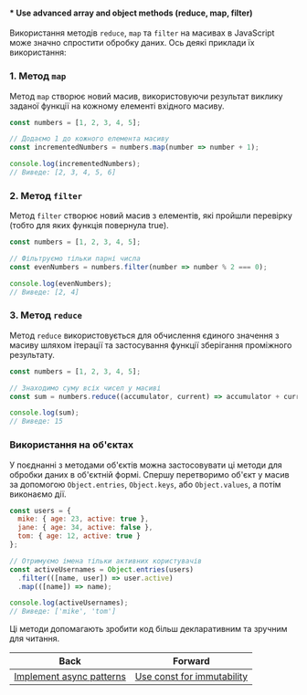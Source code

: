 #### * Use advanced array and object methods (reduce, map, filter)

Використання методів `reduce`, `map` та `filter` на масивах в JavaScript може значно спростити обробку даних. Ось деякі приклади їх використання:

### 1. Метод `map`

Метод `map` створює новий масив, використовуючи результат виклику заданої функції на кожному елементі вхідного масиву.

```javascript
const numbers = [1, 2, 3, 4, 5];

// Додаємо 1 до кожного елемента масиву
const incrementedNumbers = numbers.map(number => number + 1);

console.log(incrementedNumbers);
// Виведе: [2, 3, 4, 5, 6]
```

### 2. Метод `filter`

Метод `filter` створює новий масив з елементів, які пройшли перевірку (тобто для яких функція повернула true).

```javascript
const numbers = [1, 2, 3, 4, 5];

// Фільтруємо тільки парні числа
const evenNumbers = numbers.filter(number => number % 2 === 0);

console.log(evenNumbers);
// Виведе: [2, 4]
```

### 3. Метод `reduce`

Метод `reduce` використовується для обчислення єдиного значення з масиву шляхом ітерації та застосування функції зберігання проміжного результату.

```javascript
const numbers = [1, 2, 3, 4, 5];

// Знаходимо суму всіх чисел у масиві
const sum = numbers.reduce((accumulator, current) => accumulator + current, 0);

console.log(sum);
// Виведе: 15
```

### Використання на об'єктах

У поєднанні з методами об'єктів можна застосовувати ці методи для обробки даних в об'єктній формі. Спершу перетворимо об'єкт у масив за допомогою `Object.entries`, `Object.keys`, або `Object.values`, а потім виконаємо дії.

```javascript
const users = {
  mike: { age: 23, active: true },
  jane: { age: 34, active: false },
  tom: { age: 12, active: true }
};

// Отримуємо імена тільки активних користувачів
const activeUsernames = Object.entries(users)
  .filter(([name, user]) => user.active)
  .map(([name]) => name);

console.log(activeUsernames);
// Виведе: ['mike', 'tom']
```

Ці методи допомагають зробити код більш декларативним та зручним для читання.

| Back | Forward |
|---|---|
| [Implement async patterns](/ua/middle/javascript/implement-asynchronous-codepatterns.md)  | [Use const for immutability](/ua/middle/javascript/use-const-for-immutability.md) |